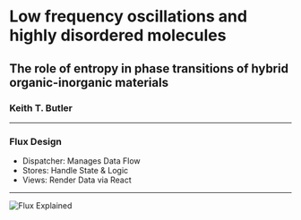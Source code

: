 # Low frequency oscillations and highly disordered molecules
## The role of entropy in phase transitions of hybrid organic-inorganic materials
### Keith T. Butler

---

### Flux Design

- Dispatcher: Manages Data Flow
- Stores: Handle State & Logic
- Views: Render Data via React

---

![Flux Explained](https://facebook.github.io/flux/img/flux-simple-f8-diagram-explained-1300w.png)

